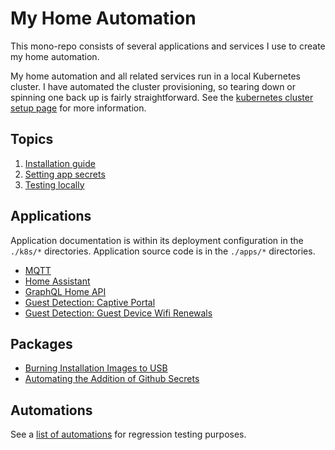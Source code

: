# My Home Automation

This mono-repo consists of several applications and services I use to create my home automation.

My home automation and all related services run in a local Kubernetes cluster. I have automated the cluster provisioning, so tearing down or spinning one back up is fairly straightforward. See the [kubernetes cluster setup page](./docs/kubernetes-cluster-setup.md) for more information.

## Topics

1. [Installation guide](./docs/installation-guide.md)
1. [Setting app secrets](./docs/secrets-catalog.md)
1. [Testing locally](./docs/testing-apps-locally.md)

## Applications

Application documentation is within its deployment configuration in the `./k8s/*` directories. Application source code is in the `./apps/*` directories.

- [MQTT](./k8s/mqtt/README.md)
- [Home Assistant](./k8s/home-assistant/README.md)
- [GraphQL Home API](./k8s/graphql-api/README.md)
- [Guest Detection: Captive Portal](./k8s/captive-portal/README.md)
- [Guest Detection: Guest Device Wifi Renewals](./k8s/guest-wifi-renewal/README.md)

## Packages

- [Burning Installation Images to USB](./packages/image/README.md)
- [Automating the Addition of Github Secrets](./packages/github-secrets/README.md)

## Automations

See a [list of automations](./docs/automations.md) for regression testing purposes.
